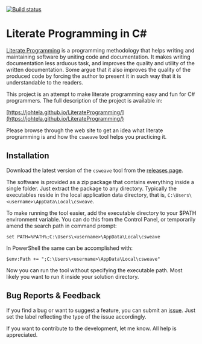 ﻿[![Build status](https://ci.appveyor.com/api/projects/status/vv7v46pprias7hel?svg=true)](https://ci.appveyor.com/project/johtela/literateprogramming)

# Literate Programming in C#

[Literate Programming](https://en.wikipedia.org/wiki/Literate_programming) is a 
programming methodology that helps writing and maintaining software by uniting 
code and documentation. It makes writing documentation less arduous task, and 
improves the quality and utility of the written documentation. Some argue that
it also improves the quality of the produced code by forcing the author to 
present it in such way that it is understandable to the readers.

This project is an attempt to make literate programming easy and fun for C#
programmers. The full description of the project is available in: 

[https://johtela.github.io/LiterateProgramming/](https://johtela.github.io/LiterateProgramming/)

Please browse through the web site to get an idea what literate programming 
is and how the `csweave` tool helps you practicing it.

## Installation

Download the latest version of the `csweave` tool from the 
[releases page](https://github.com/johtela/LiterateProgramming/releases).

The software is provided as a zip package that contains everything inside a
single folder. Just extract the package to any directory. Typically the 
executables reside in the local application data directory, that is, 
`C:\Users\<username>\AppData\Local\csweave`.

To make running the tool easier, add the executable directory to your $PATH 
environment variable. You can do this from the Control Panel, or temporarily 
amend the search path in command prompt:
```
set PATH=%PATH%;C:\Users\<username>\AppData\Local\csweave
```
In PowerShell the same can be accomplished with:
```
$env:Path += ";C:\Users\<username>\AppData\Local\csweave"
```
Now you can run the tool without specifying the executable path. Most likely
you want to run it inside your solution directory.

## Bug Reports & Feedback

If you find a bug or want to suggest a feature, you can submit an 
[issue](https://github.com/johtela/LiterateProgramming/issues). Just
set the label reflecting the type of the issue accordingly.

If you want to contribute to the development, let me know. All help
is appreciated.